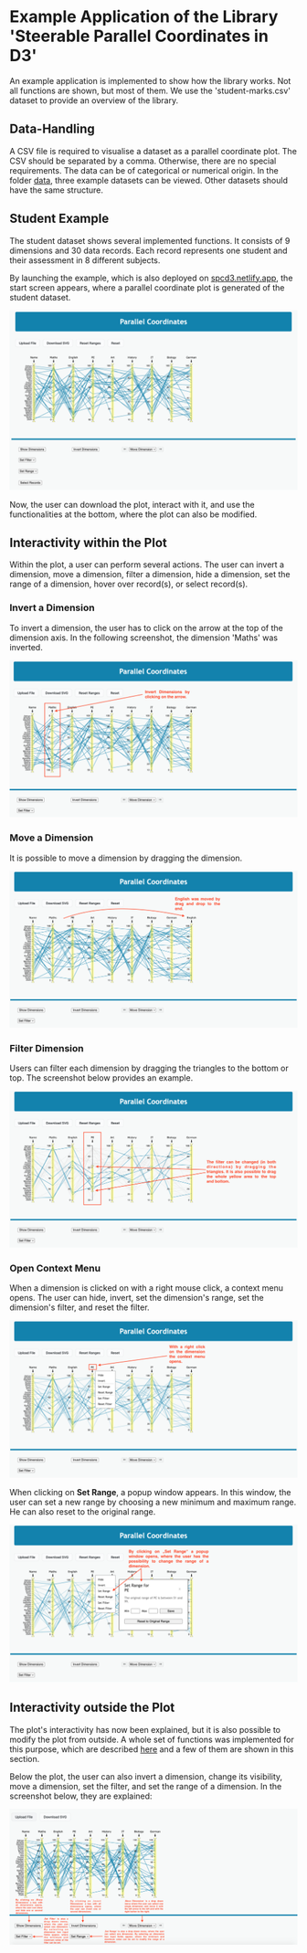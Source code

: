 # Example Application of the Library 'Steerable Parallel Coordinates in D3'

An example application is implemented to show how the library works. Not all functions are shown, but most of them. We use the 'student-marks.csv' dataset to provide an overview of the library.

## Data-Handling

A CSV file is required to visualise a dataset as a parallel coordinate plot. The CSV should be separated by a comma. Otherwise, there are no special requirements. The data can be of categorical or numerical origin. In the folder [data](../example/data/), three example datasets can be viewed. Other datasets should have the same structure.


## Student Example

The student dataset shows several implemented functions. It consists of 9 dimensions and 30 data records. Each record represents one student and their assessment in 8 different subjects.

By launching the example, which is also deployed on [spcd3.netlify.app](https://spcd3.netlify.app/), the start screen appears, where a parallel coordinate plot is generated of the student dataset.

![screenshot](screenshots/startScreen.png)

Now, the user can download the plot, interact with it, and use the functionalities at the bottom, where the plot can also be modified.

## Interactivity within the Plot

Within the plot, a user can perform several actions. The user can invert a dimension, move a dimension, filter a dimension, hide a dimension, set the range of a dimension, hover over record(s), or select record(s).

### Invert a Dimension

To invert a dimension, the user has to click on the arrow at the top of the dimension axis. In the following screenshot, the dimension 'Maths' was inverted.

![screenshot](screenshots/invertDimension.png)

### Move a Dimension

It is possible to move a dimension by dragging the dimension.

![screenshot](screenshots/moveDimension.png)

### Filter Dimension

Users can filter each dimension by dragging the triangles to the bottom or top. The screenshot below provides an example.

![screenshot](screenshots/filterDimension.png)

### Open Context Menu

When a dimension is clicked on with a right mouse click, a context menu opens. The user can hide, invert, set the dimension's range, set the dimension's filter, and reset the filter.

![screenshot](screenshots/contextMenu.png)

When clicking on **Set Range**, a popup window appears. In this window, the user can set a new range by choosing a new minimum and maximum range. He can also reset to the original range.

![screenshot](screenshots/setRange.png)

## Interactivity outside the Plot

The plot's interactivity has now been explained, but it is also possible to modify the plot from outside. A whole set of functions was implemented for this purpose, which are described [here](../lib/LIBRARY.md) and a few of them are shown in this section.

Below the plot, the user can also invert a dimension, change its visibility, move a dimension, set the filter, and set the range of a dimension. In the screenshot below, they are explained:

![screenshot](screenshots/outsideFunc.png)